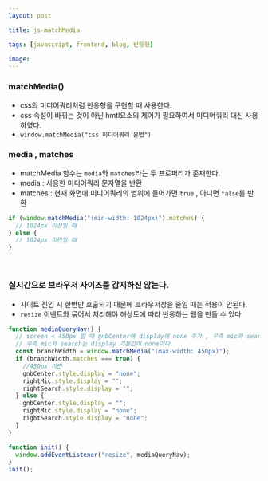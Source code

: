 ```yaml
---
layout: post

title: js-matchMedia

tags: [javascript, frontend, blog, 반응형]

image:
---
```


### matchMedia()

- css의 미디어쿼리처럼 반응형을 구현할 때 사용한다.
- css 속성이 바뀌는 것이 아닌 hmtl요소의 제어가 필요하여서 미디어쿼리 대신 사용하였다.
- `window.matchMedia("css 미디어쿼리 문법")`

### media , matches

- matchMedia 함수는 `media`와 `matches`라는 두 프로퍼티가 존재한다.
- media : 사용한 미디어쿼리 문자열을 반환
- matches : 현재 화면에 미디어쿼리의 범위에 들어가면 `true` , 아니면 `false`를 반환

```javascript
if (window.matchMedia("(min-width: 1024px)").matches) {
  // 1024px 이상일 때
} else {
  // 1024px 미만일 때
}
```

<br/>

### 실시간으로 브라우저 사이즈를 감지하진 않는다.

- 사이트 진입 시 한번만 호출되기 때문에 브라우저창을 줄일 때는 적용이 안된다.
- `resize` 이벤트와 묶어서 처리해야 해상도에 따라 반응하는 웹을 만들 수 있다.

```javascript
function mediaQueryNav() {
  // screen < 450px 일 때 gnbCenter에 display에 none 추가 , 우측 mic와 search에 display에 빈값을 준다.
  // 우측 mic와 search는 display 기본값이 none이다.
  const branchWidth = window.matchMedia("(max-width: 450px)");
  if (branchWidth.matches === true) {
    //450px 미만
    gnbCenter.style.display = "none";
    rightMic.style.display = "";
    rightSearch.style.display = "";
  } else {
    gnbCenter.style.display = "";
    rightMic.style.display = "none";
    rightSearch.style.display = "none";
  }
}

function init() {
  window.addEventListener("resize", mediaQueryNav);
}
init();
```
